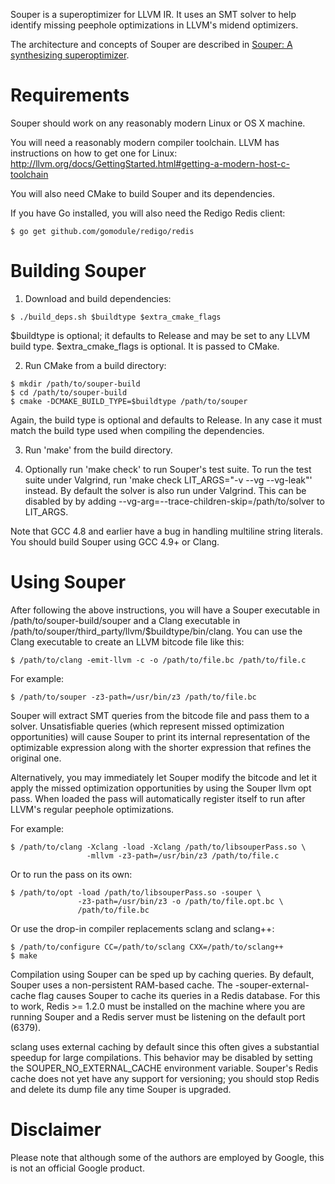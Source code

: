 Souper is a superoptimizer for LLVM IR. It uses an SMT solver to help identify
missing peephole optimizations in LLVM's midend optimizers.

The architecture and concepts of Souper are described in [Souper: A synthesizing superoptimizer](https://arxiv.org/pdf/1711.04422.pdf).

# Requirements

Souper should work on any reasonably modern Linux or OS X machine.

You will need a reasonably modern compiler toolchain. LLVM has instructions
on how to get one for Linux:
http://llvm.org/docs/GettingStarted.html#getting-a-modern-host-c-toolchain

You will also need CMake to build Souper and its dependencies.

If you have Go installed, you will also need the Redigo Redis client:
```
$ go get github.com/gomodule/redigo/redis
```

# Building Souper

1. Download and build dependencies:
```
$ ./build_deps.sh $buildtype $extra_cmake_flags
```
   $buildtype is optional; it defaults to Release and may be set to any LLVM
   build type.
   $extra_cmake_flags is optional. It is passed to CMake.

2. Run CMake from a build directory:
```
$ mkdir /path/to/souper-build
$ cd /path/to/souper-build
$ cmake -DCMAKE_BUILD_TYPE=$buildtype /path/to/souper
```
   Again, the build type is optional and defaults to Release. In any case it
   must match the build type used when compiling the dependencies.

3. Run 'make' from the build directory.

4. Optionally run 'make check' to run Souper's test suite. To run the test suite
   under Valgrind, run 'make check LIT_ARGS="-v --vg --vg-leak"' instead. By
   default the solver is also run under Valgrind. This can be disabled by
   by adding --vg-arg=--trace-children-skip=/path/to/solver to LIT_ARGS.

Note that GCC 4.8 and earlier have a bug in handling multiline string
literals. You should build Souper using GCC 4.9+ or Clang.

# Using Souper

After following the above instructions, you will have a Souper
executable in /path/to/souper-build/souper and a Clang executable in
/path/to/souper/third_party/llvm/$buildtype/bin/clang.  You can use the
Clang executable to create an LLVM bitcode file like this:
```
$ /path/to/clang -emit-llvm -c -o /path/to/file.bc /path/to/file.c
```

For example:
```
$ /path/to/souper -z3-path=/usr/bin/z3 /path/to/file.bc
```

Souper will extract SMT queries from the bitcode file and pass them to
a solver. Unsatisfiable queries (which represent missed optimization
opportunities) will cause Souper to print its internal representation
of the optimizable expression along with the shorter expression that
refines the original one.

Alternatively, you may immediately let Souper modify the bitcode and let
it apply the missed optimization opportunities by using the Souper llvm opt
pass. When loaded the pass will automatically register itself to run after
LLVM's regular peephole optimizations.

For example:
```
$ /path/to/clang -Xclang -load -Xclang /path/to/libsouperPass.so \
                 -mllvm -z3-path=/usr/bin/z3 /path/to/file.c
```

Or to run the pass on its own:
```
$ /path/to/opt -load /path/to/libsouperPass.so -souper \
               -z3-path=/usr/bin/z3 -o /path/to/file.opt.bc \
               /path/to/file.bc
```

Or use the drop-in compiler replacements sclang and sclang++:
```
$ /path/to/configure CC=/path/to/sclang CXX=/path/to/sclang++
$ make
```

Compilation using Souper can be sped up by caching queries. By default, Souper
uses a non-persistent RAM-based cache. The -souper-external-cache flag causes
Souper to cache its queries in a Redis database. For this to work, Redis >=
1.2.0 must be installed on the machine where you are running Souper and a Redis
server must be listening on the default port (6379).

sclang uses external caching by default since this often gives a substantial
speedup for large compilations. This behavior may be disabled by setting the
SOUPER_NO_EXTERNAL_CACHE environment variable. Souper's Redis cache does not yet
have any support for versioning; you should stop Redis and delete its dump file
any time Souper is upgraded.

# Disclaimer

Please note that although some of the authors are employed by Google, this
is not an official Google product.

